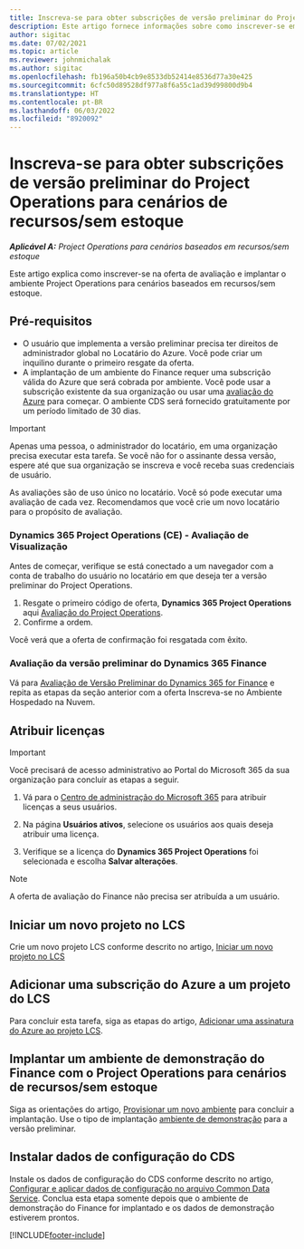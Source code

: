 ```yaml
---
title: Inscreva-se para obter subscrições de versão preliminar do Project Operations para cenários de recursos/sem estoque
description: Este artigo fornece informações sobre como inscrever-se em e implantar o Project Operations para cenários baseados em recursos/sem estoque.
author: sigitac
ms.date: 07/02/2021
ms.topic: article
ms.reviewer: johnmichalak
ms.author: sigitac
ms.openlocfilehash: fb196a50b4cb9e8533db52414e8536d77a30e425
ms.sourcegitcommit: 6cfc50d89528df977a8f6a55c1ad39d99800d9b4
ms.translationtype: HT
ms.contentlocale: pt-BR
ms.lasthandoff: 06/03/2022
ms.locfileid: "8920092"
---
```

# <a name="sign-up-for-project-operations-preview-subscriptions-for-resource-non-stocked-scenarios"></a>Inscreva-se para obter subscrições de versão preliminar do Project Operations para cenários de recursos/sem estoque

_**Aplicável A:** Project Operations para cenários baseados em recursos/sem estoque_



Este artigo explica como inscrever-se na oferta de avaliação e implantar o ambiente Project Operations para cenários baseados em recursos/sem estoque.

## <a name="prerequisites"></a>Pré-requisitos
- O usuário que implementa a versão preliminar precisa ter direitos de administrador global no Locatário do Azure. Você pode criar um inquilino durante o primeiro resgate da oferta. 
- A implantação de um ambiente do Finance requer uma subscrição válida do Azure que será cobrada por ambiente. Você pode usar a subscrição existente da sua organização ou usar uma [avaliação do Azure](https://azure.microsoft.com/free/) para começar. O ambiente CDS será fornecido gratuitamente por um período limitado de 30 dias.

> [!IMPORTANT]
> Apenas uma pessoa, o administrador do locatário, em uma organização precisa executar esta tarefa. Se você não for o assinante dessa versão, espere até que sua organização se inscreva e você receba suas credenciais de usuário.
> 
> As avaliações são de uso único no locatário. Você só pode executar uma avaliação de cada vez. Recomendamos que você crie um novo locatário para o propósito de avaliação.


### <a name="dynamics-365-project-operations-ce---preview-trial"></a>Dynamics 365 Project Operations (CE) - Avaliação de Visualização 

Antes de começar, verifique se está conectado a um navegador com a conta de trabalho do usuário no locatário em que deseja ter a versão preliminar do Project Operations.

1. Resgate o primeiro código de oferta, **Dynamics 365 Project Operations** aqui [Avaliação do Project Operations](https://aka.ms/try-po).
2. Confirme a ordem.

  Você verá que a oferta de confirmação foi resgatada com êxito.

### <a name="dynamics-365-finance-preview-trial"></a>Avaliação da versão preliminar do Dynamics 365 Finance

Vá para [Avaliação de Versão Preliminar do Dynamics 365 for Finance](https://aka.ms/trypoche) e repita as etapas da seção anterior com a oferta Inscreva-se no Ambiente Hospedado na Nuvem.  

## <a name="assign-licenses"></a>Atribuir licenças

> [!IMPORTANT]
> Você precisará de acesso administrativo ao Portal do Microsoft 365 da sua organização para concluir as etapas a seguir.

1. Vá para o [Centro de administração do Microsoft 365](https://portal.office.com/) para atribuir licenças a seus usuários.

2. Na página **Usuários ativos**, selecione os usuários aos quais deseja atribuir uma licença.

3. Verifique se a licença do **Dynamics 365 Project Operations** foi selecionada e escolha **Salvar alterações**.

> [!NOTE]
> A oferta de avaliação do Finance não precisa ser atribuída a um usuário.

## <a name="start-a-new-project-in-lcs"></a>Iniciar um novo projeto no LCS

Crie um novo projeto LCS conforme descrito no artigo, [Iniciar um novo projeto no LCS](create-lcs-project.md)

## <a name="add-an-azure-subscription-to-an-lcs-project"></a>Adicionar uma subscrição do Azure a um projeto do LCS

Para concluir esta tarefa, siga as etapas do artigo, [Adicionar uma assinatura do Azure ao projeto LCS](resource-add-azure-subscription-lcs-project.md).

## <a name="deploy-finance-demo-environment-with-project-operations-for-resourcenon-stocked-scenarios"></a>Implantar um ambiente de demonstração do Finance com o Project Operations para cenários de recursos/sem estoque

Siga as orientações do artigo, [Provisionar um novo ambiente](resource-provision-new-environment.md) para concluir a implantação. Use o tipo de implantação [ambiente de demonstração](/dynamics365/fin-ops-core/dev-itpro/deployment/deploy-demo-environment) para a versão preliminar. 

## <a name="install-cds-setup-and-configuration-data"></a>Instalar dados de configuração do CDS

Instale os dados de configuração do CDS conforme descrito no artigo, [Configurar e aplicar dados de configuração no arquivo Common Data Service](resource-apply-pro-setup-config-data.md).
Conclua esta etapa somente depois que o ambiente de demonstração do Finance for implantado e os dados de demonstração estiverem prontos.


[!INCLUDE[footer-include](../includes/footer-banner.md)]
